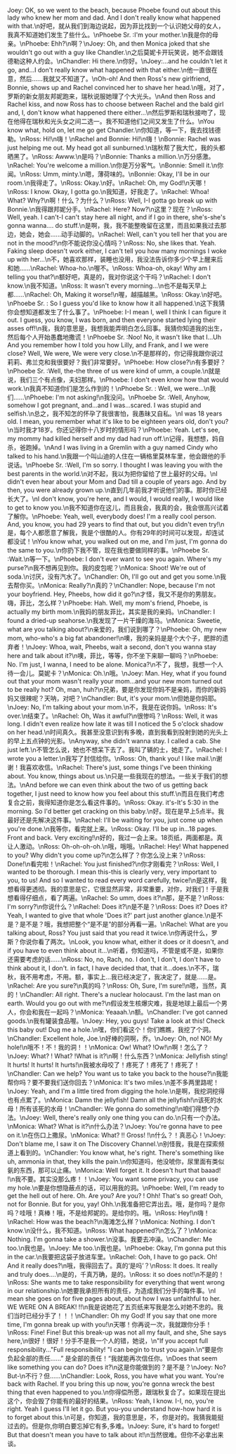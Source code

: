 Joey: OK, so we went to the beach, because Phoebe found out about this lady who knew her mom and dad. And I don't really know what happened with that.\n好吧，就从我们到海边说起，因为菲比找到一个认识她父母的女人，我真不知道她们发生了些什么。\nPhoebe Sr. :I'm your mother.\n我是你的母亲。\nPhoebe: Ehh?\n啊？\nJoey: Oh, and then Monica joked that she wouldn't go out with a guy like Chandler.\n之后莫妮卡开玩笑说，她不会跟钱德勒这种人约会。\nChandler: Hi there.\n你好。\nJoey:...and he couldn't let it go, and...I don't really know what happened with that either.\n他一直很在意，然后......我就又不知道了。\nOh-oh! And then Ross's new girlfriend, Bonnie, shows up and Rachel convinced her to shave her head.\n哦，对了，罗斯的新女朋友邦妮跑来，瑞秋说服她理了个大光头。\nAnd then Ross and Rachel kiss, and now Ross has to choose between Rachel and the bald girl and, I, don't know what happened there either...\n然后罗斯和瑞秋接吻了，现在他得在瑞秋和光头女之间二选一。我不知道他们之间又发生了什么。\nYou know what, hold on, let me go get Chandler.\n你知道，等一下，我去找钱德勒。\nRoss: Hi!\n嗨！\nRachel and Bonnie: Hi!\n嗨！\nBonnie: Rachel was just helping me out. My head got all sunburned.\n瑞秋帮了我大忙，我的头都晒黑了。\nRoss: Awww.\n是吗？\nBonnie: Thanks a million.\n万分感激。\nRachel: You're welcome a million.\n你是万分客气。\nBonnie: Smell it.\n你闻。\nRoss: Umm, minty.\n嗯，薄荷味的。\nBonnie: Okay, I'll be in our room.\n我得走了。\nRoss: Okay.\n好。\nRachel: Oh, my God!\n天哪！\nRoss: I know. Okay, I gotta go.\n我知道，好我走了。\nRachel: Whoa! What? Why?\n啊！什么？为什么？\nRoss: Well, I-I gotta go break up with Bonnie.\n我得跟邦妮分手。\nRachel: Here? Now?\n这里？现在？\nRoss: WelI, yeah. I can't-I can't stay here all night, and if I go in there, she's-she's gonna wanna.... do stuff.\n是啊，我，我不能整晚留在这里，而且如果我过去那边，她会，她会......动手动脚的。\nRachel: Well, can't you tell her that you are not in the mood?\n你不能说你没心情吗？\nRoss: No, she likes that. Yeah. Faking sleep doesn't work either, I can't tell you how many mornings I woke up with her...\n不，她喜欢那样，装睡也没用，我没法告诉你多少个早上醒来后和她......\nRachel: Whoa-ho.\n喔不。\nRoss: Whoa-oh, okay! Why am I telling you that?\n额好吧，真是的，我对你说这个干吗？\nRachel: I don't know.\n我不知道。\nRoss: It wasn't every morning...\n也不是每天早上都......\nRachel: Oh, Making it worse!\n喔，越描越黑。\nRoss: Okay.\n好吧。\nPhoebe Sr. : So I guess you'd like to know how it all happened.\n这下我猜你会想知道都发生了什么事了。\nPhoebe: I-I mean I, well I think I can figure it out. I guess, you know, I was born, and then everyone started lying their asses off!\n我，我的意思是，我想我能弄明白怎么回事。我猜你知道我的出生，然后每个人开始愚蠢地撒谎！\nPhoebe Sr. :Noo! No, it wasn't like that I...Uh And you remember how I told you how Lilly, and Frank, and I we were close? Well, We were, We were very close.\n不是那样的，你记得我跟你说过莉莉、弗兰克和我很要好？我们非常要好。\nPhoebe: How close?\n有多要好？\nPhoebe Sr. :Well, the-the three of us were kind of umm, a couple.\n就是说，我们三个有点像，夫妇那样。\nPhoebe: I don't even know how that would work.\n我真不知道你们是怎么作到的！\nPhoebe Sr. : Well, we were...\n我们......\nPhoebe: I'm not asking!\n我没问。\nPhoebe Sr. :Well, Anyhow, somehow I got pregnant, and...and I was...scared. I was stupid and selfish.\n总之，我不知怎的怀孕了我很害怕，我愚昧又自私。\nI was 18 years old. I mean, you remember what it's like to be eighteen years old, don't you?\n当时我才18岁。你还记得你十八岁时的情形吗？\nPhoebe: Yeah. Let's see, my mommy had killed herself and my dad had run off.\n记得，我想想，妈自杀，爸跑掉。\nAnd I was living in a Gremlin with a guy named Cindy who talked to his hand.\n我跟一个叫山迪的人住在一辆格里莫林车里，他会跟他的手说话。\nPhoebe Sr. :Well, I'm so sorry. I thought I was leaving you with the best parents in the world.\n对不起，我以为把你留给了世上最好的父母。\nI didn't even hear about your Mom and Dad till a couple of years ago. And by then, you were already grown up.\n直到几年前我才听说他们的事。那时你已经长大了。\nI don't know, you're here, and I would, I would really, I would like to get to know you.\n我不知道你在这儿，而且我会，我真的会，我会很高兴试着了解你。\nPhoebe: Yeah, well, everybody does! I'm a really cool person. And, you know, you had 29 years to find that out, but you didn't even try!\n是，每个人都愿意了解我，我是个很酷的人。你有29年的时间可以发现，却连试都没试！\nYou know what, you walked out on me, and I'm just, I'm gonna do the same to you.\n你扔下我不管，现在我也要做同样的事。\nPhoebe Sr. :Wait.\n等一下。\nPhoebe: I don't ever want to see you again. Where's my purse?\n我不想再见到你。我的皮包呢？\nMonica: Shoot! We're out of soda.\n讨厌，没有汽水了。\nChandler: Oh, I'll go out and get you some.\n我去帮你买。\nMonica: Really?\n真的？\nChandler: Nope, because I'm not your boyfriend. Hey, Pheebs, how did it go?\n才怪，我又不是你的男朋友。嗨，菲比，怎么样？\nPhoebe: Hah. Well, my mom's friend, Phoebe, is actually my birth mom.\n我妈的朋友菲比，其实是我的亲妈。\nChandler: I found a dried-up seahorse.\n我发现了一片干燥的海马。\nMonica: Sweetie, what are you talking about?\n亲爱的，我们说到哪了？\nPhoebe: Oh, my new mom, who-who's a big fat abandoner!\n噢，我的亲妈是是个大个子，肥胖的遗弃者！\nJoey: Whoa, wait, Pheebs, wait a second, don't you wanna stay here and talk about it?\n噢，菲比，等等，你不坐下来聊一聊吗？\nPhoebe: No. I'm just, I wanna, I need to be alone. Monica?\n不了，我想，我想一个人待一会儿。莫妮卡？\nMonica: Oh.\n哦。\nJoey: Man. Hey, what if you found out that your mom wasn't really your mom...and your new mom turned out to be really hot? Oh, man, huh?\n兄弟，要是你发现你妈不是亲妈，而你的新妈妈又很辣呢？天呐，对吧？\nChandler: But, it's your mom.\n但她是你妈耶。\nJoey: No, I'm talking about your mom.\n不，我是在说你妈。\nRoss: It's over.\n结束了。\nRachel: Oh, Was it awful?\n很惨吗？\nRoss: Well, it was long. I didn't even realize how late it was till I noticed the 5 o'clock shadow on her head.\n时间真久。我甚至没意识到有多晚，直到我看到投射到她的光头上的早上五点钟的光影。\nAnyway, she didn't wanna stay. I called a cab. She just left.\n不管怎么说，她也不想呆下去了。我叫了辆的士，她走了。\nRachel: I wrote you a letter.\n我写了封信给你。\nRoss: Oh, thank you! I like mail.\n谢谢！我喜欢收信。\nRachel: There's just, some things I've been thinking about. You know, things about us.\n只是一些我现在的想法。一些关于我们的想法。\nAnd before we can even think about the two of us getting back together, I just need to know how you feel about this stuff.\n而且在我们考虑复合之前，我得知道你是怎么看这件事的。\nRoss: Okay. it's-It's 5:30 in the morning. So I'd better get cracking on this baby.\n好。现在是早上5点半。我最好还是先解决这件事。\nRachel: I'll be waiting for you, just come up when you're done.\n我等你，看完就上来。\nRoss: Okay. I'll be up in...18 pages. Front and back. Very exciting!\n好的，我过一会上来。18页纸，两面都是。真让人激动。\nRoss: Oh-oh-oh-oh.\n哦，哦哦。\nRachel: Hey! What happened to you? Why didn't you come up?\n怎么样了？你怎么没上来？\nRoss: Done!\n看完啦！\nRachel: You just finished?\n你才刚看完？\nRoss: Well, I wanted to be thorough. I mean this-this is clearly very, very important to you, to us! And so I wanted to read every word carefully, twice!\n是这样，我想看得更透彻。我的意思是它，它很显然非常，非常重要，对你，对我们！于是我想看得仔细点，看了两遍。\nRachel: So umm, does it?\n那，是不是？\nRoss: I'm sorry?\n你说什么？\nRachel: Does it?\n是不是？\nRoss: Does it? Does it? Yeah, I wanted to give that whole 'Does it?' part just another glance.\n是不是？是不是？哦，我想把整个“是不是”的部分再看一遍。\nRachel: What are you talking about, Ross? You just said that you read it twice.\n你再说什么，罗斯？你说你看了两次。\nLook, you know what, either it does or it doesn't, and if you have to even think about it...\n听着，你知道吗，不管是或不是，如果你还需要考虑的话......\nRoss: No, no, Rach, no. I don't, I don't, I don't have to think about it, I don't. in fact, I have decided that, that it...does.\n不不，瑞秋，我不用考虑，不用。额，事实上…我已经决定了，我决定了，就是......是。\nRachel: Are you sure?\n真的吗？\nRoss: Oh, Sure, I'm sure!\n嗯，当然，真的！\nChandler: All right. There's a nuclear holocaust. I'm the last man on earth. Would you go out with me?\n假设发生核爆灾难，我是地球上最后一个男人，你会和我在一起吗？\nMonica: Yeaaah.\n额。\nChandler: I've got canned goods.\n我有罐装食品喔。\nJoey: Hey, you guys! Take a look at this! Check this baby out! Dug me a hole.\n嘿，你们看这个！你们瞧瞧，我挖了个洞。\nChandler: Excellent hole, Joe.\n好棒的洞啊，乔。\nJoey: Oh, no! NO! My hole!\n哦不！不！我的洞！！\nMonica: Ow! What? !Ow!\n啊！怎么了？\nJoey: What? ! What? !What is it?\n啊！什么东西？\nMonica: Jellyfish sting! It hurts! It hurts! It hurts!\n我被水母咬了！疼死了！疼死了！疼死了！\nChandler: Can we help? You want us to take you back to the house?\n我能帮你吗？要不要我们送你回去？\nMonica: It's two miles.\n差不多两里路呢！\nJoey: Yeah, and I'm a little tired from digging the hole.\n是啊，我挖洞挖得也有点累了。\nMonica: Damn the jellyfish! Damn all the jellyfish!\n该死的水母！所有该死的水母！\nChandler: We gonna do something!\n咱们得想个办法。\nJoey: Well, there's really only one thing you can do.\n只有一个办法。\nMonica: What? What is it?\n什么办法？\nJoey: You're gonna have to pee on it.\n在伤口上撒尿。\nMonica: What? !! Gross! !\n什么？！真恶心！\nJoey: Don't blame me, I saw it on The Discovery Channel.\n别怪我，我是在探索频道上看到的。\nChandler: You know what, he's right. There's something like uh, ammonia in that, they kills the pain.\n你知道吗，他没唬你，尿里面有类似氨的东西，那可以止痛。\nMonica: Well forget it. It doesn't hurt that baaad! !\n我不要。其实没那么疼！！\nJoey: You want some privacy, you can use my hole.\n要是你想隐蔽点的话，可以用我的洞。\nPhoebe: Well, I'm ready to get the hell out of here. Oh. Are you? Are you? ! Ohh! That's so great! Ooh, not for Bonnie. But for you, yay! Ohh.\n我准备把它弄出去。哦，是你吗？是你吗？哇哦！真棒！哦，不是给邦妮的。是给你的。哦。\nRoss: Hey!\n嗨！\nRachel: How was the beach?\n海滩怎么样？\nMonica: Nothing. I don't know.\n没什么，我不知道。\nRoss: What happened?\n怎么了？\nMonica: Nothing. I'm gonna take a shower.\n没事。我要去冲澡。\nChandler: Me too.\n我也是。\nJoey: Me too.\n我也是。\nPhoebe: Okay, I'm gonna put this in the car.\n我要把这袋子放进车里。\nRachel: Ooh, I have to go pack. Oh! And it really does?\n哦，我得回去了。真的‘是吗’？\nRoss: lt does. It really and truly does....\n是的，千真万确，是的。\nRoss: it so does not!\n不是的！\nRoss: She wants me to take responsibility for everything that went wrong in our relationship.\n她要我承担所有的责任，为造成我们分手的每件事。\nI mean she goes on for five pages about, about how I was unfaithful to her. WE WERE ON A BREAK! !!\n我是说她花了五页纸来写我是怎么对她不忠的。我们当时已经分手了！！！\nChandler: Oh my God! If you say that one more time, I'm gonna break up with you!\n天哪！你再说一次，我就跟你分手！\nRoss: Fine! Fine! But this break-up was not all my fault, and she, She says here,\n很好！很好！分手不是我一个人的错，她说，\n"lf you accept full responsibility..."Full responsibility! "I can begin to trust you again.\n“要是你负起全部的责任......” 是全部的责任！“我就能再次信任你。\nDoes that seem like something you can do? Does it?\n这是你能做到的？是不是？\nJoey: No? But-\n不行？但......\nChandler: Look, Ross, you have what you want. You're back with Rachel. If you bring this up now, you're gonna wreck the best thing that even happened to you.\n你得偿所愿，跟瑞秋复合了。如果现在提出这个，你会毁了你能有的最好的结果。\nRoss: Yeah, I know. I-I, no, you're right. Yeah I guess I'll let it go. But you-you understand how-how hard it is to forget about this.\n可是，你知道，我的意思是，不，你是对的。我猜我能挺过去的。但是你,你明白要忘掉它有多,多难。\nJoey: Sure, it's hard to forget! But that doesn't mean you have to talk about it!\n当然很难。但你不必拿出来谈。
        